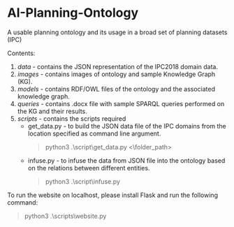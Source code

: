 # AI-Planning-Ontology
A usable planning ontology and its usage in a broad set of planning datasets (IPC)

Contents:
1. *data* - contains the JSON representation of the IPC2018 domain data.
2. *images* - contains images of ontology and sample Knowledge Graph (KG).
3. *models* - contains RDF/OWL files of the ontology and the associated knowledge graph.
4. *queries* - contains .docx file with sample SPARQL queries performed on the KG and their results.
5. *scripts* - contains the scripts required 
    - get_data.py - to build the JSON data file of the IPC domains from the location specified as command line argument.
        > python3 .\script\get_data.py <\folder_path>
    - infuse.py - to infuse the data from JSON file into the ontology based on the relations between different entities.
        > python3 .\script\infuse.py

To run the website on localhost, please install Flask and run the following command:
> python3 .\scripts\website.py
